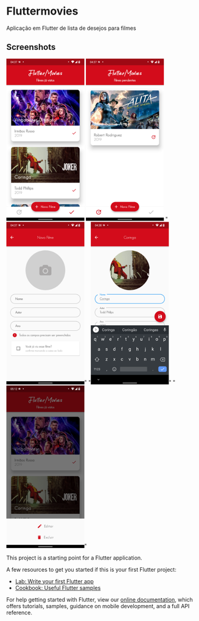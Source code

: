 # Fluttermovies

Aplicação em Flutter de lista de desejos para filmes
## Screenshots
<img src="https://github.com/leonardorodd/FlutterMovies/blob/master/screenshots/Screenshot_20201218-043736_fluttermovie.png" width="205"> <img src="https://github.com/leonardorodd/FlutterMovies/blob/master/screenshots/Screenshot_20201218-043748_fluttermovie.png" width="205"> "<img src="https://github.com/leonardorodd/FlutterMovies/blob/master/screenshots/Screenshot_20201218-043754_fluttermovie.png" width="205">" "<img src="https://github.com/leonardorodd/FlutterMovies/blob/master/screenshots/Screenshot_20201218-043823_fluttermovie.png" width="205">" "<img src="https://github.com/leonardorodd/FlutterMovies/blob/master/screenshots/Screenshot_20201218-051252_fluttermovie.png" width="205">"


This project is a starting point for a Flutter application.

A few resources to get you started if this is your first Flutter project:

- [Lab: Write your first Flutter app](https://flutter.dev/docs/get-started/codelab)
- [Cookbook: Useful Flutter samples](https://flutter.dev/docs/cookbook)


For help getting started with Flutter, view our
[online documentation](https://flutter.dev/docs), which offers tutorials,
samples, guidance on mobile development, and a full API reference.
